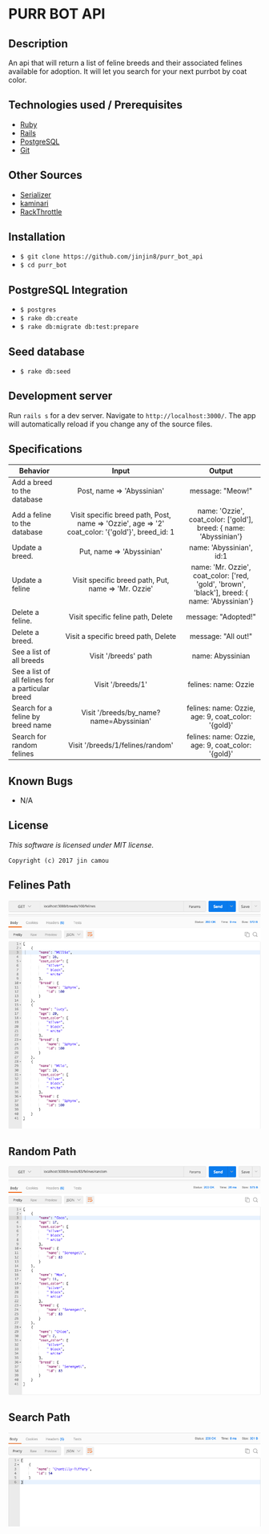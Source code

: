 # PURR BOT API

## Description

An api that will return a list of feline breeds and their associated felines available for adoption. It will let you search for your next purrbot by coat color.

## Technologies used / Prerequisites

* [Ruby](https://www.ruby-lang.org/en/downloads/)
* [Rails](http://rubyonrails.org/)
* [PostgreSQL](https://www.postgresql.org/docs/9.2/static/app-psql.html)
* [Git](https://git-scm.com/)

## Other Sources

* [Serializer](https://blog.engineyard.com/2015/active-model-serializers)
* [kaminari](https://github.com/kaminari/kaminari)
* [RackThrottle](https://github.com/dryruby/rack-throttle)

## Installation

* `$ git clone https://github.com/jinjin8/purr_bot_api`
* `$ cd purr_bot`

## PostgreSQL Integration

* `$ postgres`
* `$ rake db:create`
* `$ rake db:migrate db:test:prepare`

## Seed database

* `$ rake db:seed`

## Development server

Run `rails s` for a dev server. Navigate to `http://localhost:3000/`. The app will automatically reload if you change any of the source files.

## Specifications

| Behavior |  Input   |  Output  |
|----------|:--------:|:--------:|
|Add a breed to the database|Post, name => 'Abyssinian'|message: "Meow!"|
|Add a feline to the database|Visit specific breed path, Post, name => 'Ozzie', age => '2' coat_color: '{'gold'}', breed_id: 1|name: 'Ozzie', coat_color: ['gold'], breed: { name: 'Abyssinian'}|
|Update a breed.|Put, name => 'Abyssinian'|name: 'Abyssinian', id:1|
|Update a feline|Visit specific breed path, Put, name => 'Mr. Ozzie'|name: 'Mr. Ozzie', coat_color: ['red, 'gold', 'brown', 'black'], breed: { name: 'Abyssinian'}|
|Delete a feline.|Visit specific feline path, Delete|message: "Adopted!"|
|Delete a breed.|Visit a specific breed path, Delete|message: "All out!"|
|See a list of all breeds|Visit '/breeds' path|name: Abyssinian|
|See a list of all felines for a particular breed|Visit '/breeds/1'|felines: name: Ozzie|
|Search for a feline by breed name|Visit '/breeds/by_name?name=Abyssinian'|felines: name: Ozzie, age: 9, coat_color: '{gold}'|
|Search for random felines|Visit '/breeds/1/felines/random'|felines: name: Ozzie, age: 9, coat_color: '{gold}'|

## Known Bugs
* N/A

## License

*This software is licensed under MIT license.*

```
Copyright (c) 2017 jin camou
```

## Felines Path
![Feline](public/images/felines.png)
## Random Path
![Breed](public/images/random.png)
## Search Path
![Search](public/images/by_name.png)
